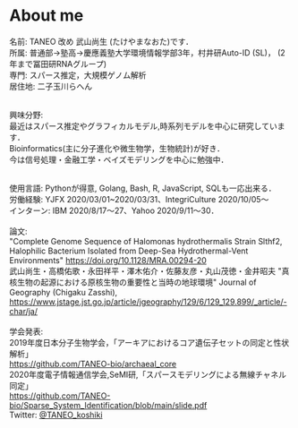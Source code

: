 # About me
名前: TANEO 改め 武山尚生 (たけやまなおた)です．<br>
所属: 普通部→塾高→慶應義塾大学環境情報学部3年，村井研Auto-ID (SL)， (2年まで冨田研RNAグループ)<br>
専門: スパース推定，大規模ゲノム解析<br>
居住地: 二子玉川らへん<br><br>

興味分野:<br>
最近はスパース推定やグラフィカルモデル,時系列モデルを中心に研究しています． <br>
Bioinformatics(主に分子進化や微生物学，生物統計)が好き．<br>
今は信号処理・金融工学・ベイズモデリングを中心に勉強中．<br><br>

使用言語: Pythonが得意, Golang, Bash, R, JavaScript, SQLも一応出来る．<br>
労働経験: YJFX 2020/03/01~2020/03/31、IntegriCulture 2020/10/05〜<br>
インターン: IBM 2020/8/17〜27、Yahoo 2020/9/11〜30．<br><br>
論文: <br>
"Complete Genome Sequence of Halomonas hydrothermalis Strain Slthf2, Halophilic Bacterium Isolated from Deep-Sea Hydrothermal-Vent Environments" https://doi.org/10.1128/MRA.00294-20 <br>
武山尚生・高橋佑歌・永田祥平・澤木佑介・佐藤友彦・丸山茂徳・金井昭夫 "真核生物の起源における原核生物の重要性と当時の地球環境" Journal of Geography (Chigaku Zasshi), https://www.jstage.jst.go.jp/article/jgeography/129/6/129_129.899/_article/-char/ja/<br><br>
学会発表:<br>
2019年度日本分子生物学会，「アーキアにおけるコア遺伝⼦セットの同定と性状解析」 <br>https://github.com/TANEO-bio/archaeal_core<br>
2020年度電子情報通信学会,SeMI研,「スパースモデリングによる無線チャネル同定」<br>https://github.com/TANEO-bio/Sparse_System_Identification/blob/main/slide.pdf<br>
Twitter: [@TANEO_koshiki](https://twitter.com/TANEO_koshiki)<br>
<br>
